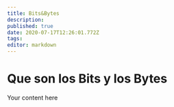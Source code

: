 ```yaml
---
title: Bits&Bytes
description: 
published: true
date: 2020-07-17T12:26:01.772Z
tags: 
editor: markdown
---
```


# Que son los Bits y los Bytes
Your content here